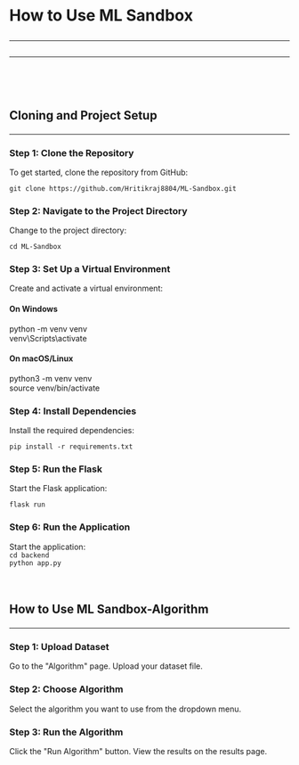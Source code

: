 # How to Use ML Sandbox<hr><hr><br>

## Cloning and Project Setup<hr>

### Step 1: Clone the Repository
To get started, clone the repository from GitHub:<br>
```
git clone https://github.com/Hritikraj8804/ML-Sandbox.git
```

### Step 2: Navigate to the Project Directory
Change to the project directory:<br>
```
cd ML-Sandbox
```

### Step 3: Set Up a Virtual Environment
Create and activate a virtual environment:<br>
#### On Windows
python -m venv venv<br>
venv\Scripts\activate

#### On macOS/Linux
python3 -m venv venv<br>
source venv/bin/activate

### Step 4: Install Dependencies
Install the required dependencies:<br>
```
pip install -r requirements.txt
```

### Step 5: Run the Flask
Start the Flask application:<br>
```
flask run
```

### Step 6: Run the Application
Start the  application:<br>
`
cd backend
`<br>
`
python app.py
`
<br><br><br>
## How to Use ML Sandbox-Algorithm<hr>

### Step 1: Upload Dataset
 Go to the "Algorithm" page.
 Upload your dataset file.

### Step 2: Choose Algorithm
 Select the algorithm you want to use from the dropdown menu.

### Step 3: Run the Algorithm
 Click the "Run Algorithm" button.
 View the results on the results page.

